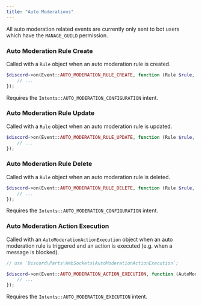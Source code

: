 ```yaml
---
title: "Auto Moderations"
---
```


All auto moderation related events are currently only sent to bot users which have the `MANAGE_GUILD` permission.

### Auto Moderation Rule Create

Called with a `Rule` object when an auto moderation rule is created.

```php
$discord->on(Event::AUTO_MODERATION_RULE_CREATE, function (Rule $rule, Discord $discord) {
    // ...
});
```

Requires the `Intents::AUTO_MODERATION_CONFIGURATION` intent.

### Auto Moderation Rule Update

Called with a `Rule` object when an auto moderation rule is updated.

```php
$discord->on(Event::AUTO_MODERATION_RULE_UPDATE, function (Rule $rule, Discord $discord, ?Rule $oldRule) {
    // ...
});
```

### Auto Moderation Rule Delete

Called with a `Rule` object when an auto moderation rule is deleted.

```php
$discord->on(Event::AUTO_MODERATION_RULE_DELETE, function (Rule $rule, Discord $discord) {
    // ...
});
```

Requires the `Intents::AUTO_MODERATION_CONFIGURATION` intent.

### Auto Moderation Action Execution

Called with an `AutoModerationActionExecution` object when an auto moderation rule is triggered and an action is executed (e.g. when a message is blocked).

```php
// use `Discord\Parts\WebSockets\AutoModerationActionExecution`;

$discord->on(Event::AUTO_MODERATION_ACTION_EXECUTION, function (AutoModerationActionExecution $actionExecution, Discord $discord) {
    // ...
});
```

Requires the `Intents::AUTO_MODERATION_EXECUTION` intent.
